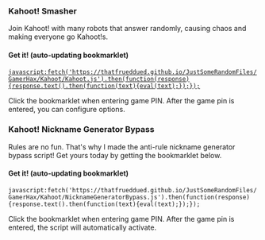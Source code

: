 ### Kahoot! Smasher

Join Kahoot! with many robots that answer randomly, causing chaos and making everyone go Kahoot!s.

#### Get it! (auto-updating bookmarklet)

[`javascript:fetch('https://thatfrueddued.github.io/JustSomeRandomFiles/GamerHax/Kahoot/Kahoot.js').then(function(response){response.text().then(function(text){eval(text);});});`](javascript:fetch('https://thatfrueddued.github.io/JustSomeRandomFiles/GamerHax/Kahoot/Kahoot.js').then(function(response){response.text().then(function(text){eval(text);});});)

Click the bookmarklet when entering game PIN. After the game pin is entered, you can configure options.

### Kahoot! Nickname Generator Bypass

Rules are no fun. That's why I made the anti-rule nickname generator bypass script! Get yours today by getting the bookmarklet below.

#### Get it! (auto-updating bookmarklet)

`javascript:fetch('https://thatfrueddued.github.io/JustSomeRandomFiles/GamerHax/Kahoot/NicknameGeneratorBypass.js').then(function(response){response.text().then(function(text){eval(text);});});`

Click the bookmarklet when entering game PIN. After the game pin is entered, the script will automatically activate.
